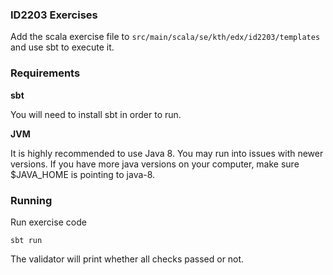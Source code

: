 ### ID2203 Exercises

Add the scala exercise file to ``src/main/scala/se/kth/edx/id2203/templates`` and use sbt to execute it.

### Requirements

**sbt**

You will need to install sbt in order to run.

**JVM**

It is highly recommended to use Java 8. You may run into issues with newer versions.
If you have more java versions on your computer, make sure $JAVA_HOME is pointing to java-8.

### Running

Run exercise code

```
sbt run
```

The validator will print whether all checks passed or not.